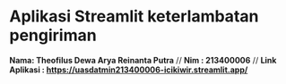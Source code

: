 # Aplikasi Streamlit keterlambatan pengiriman
**Nama: Theofilus Dewa Arya Reinanta Putra**
//
**Nim : 213400006**
//
**Link Aplikasi : https://uasdatmin213400006-icikiwir.streamlit.app/**
